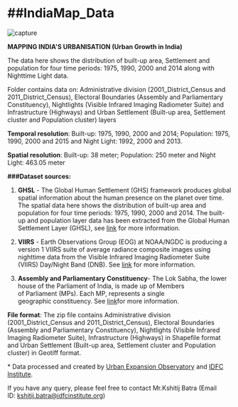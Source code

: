 \#\#IndiaMap_Data
=================

![capture](<https://user-images.githubusercontent.com/25239463/32883092-6fd1bb36-cadc-11e7-837e-ac44d6917719.JPG>)

**MAPPING INDIA'S URBANISATION (Urban Growth in India)**

The data here shows the distribution of built-up area, Settlement and population
for four time periods: 1975, 1990, 2000 and 2014 along with Nighttime Light
data.

Folder contains data on: Administrative division (2001_District_Census and
2011_District_Census), Electoral Boundaries (Assembly and Parliamentary
Constituency), Nightlights (Visible Infrared Imaging Radiometer Suite) and
Infrastructure (Highways) and Urban Settlement (Built-up area, Settlement
cluster and Population cluster) layers

**Temporal resolution**: Built-up: 1975, 1990, 2000 and 2014; Population: 1975,
1990, 2000 and 2015 and Night Light: 1992, 2000 and 2013.

**Spatial resolution**: Built-up: 38 meter; Population: 250 meter and Night
Light: 463.05 meter

**\#\#\#Dataset sources:**

1.  **GHSL** - The Global Human Settlement (GHS) framework produces global
    spatial information about the human presence on the planet over time. The
    spatial data here shows the distribution of built-up area and population for
    four time periods: 1975, 1990, 2000 and 2014. The built-up and population
    layer data has been extracted from the Global Human Settlement Layer (GHSL),
    see [link](http://ghsl.jrc.ec.europa.eu/) for more information.

2.  **VIIRS** - Earth Observations Group (EOG) at NOAA/NGDC is producing a
    version 1 VIIRS suite of average radiance composite images using nighttime
    data from the Visible Infrared Imaging Radiometer Suite (VIIRS) Day/Night
    Band (DNB).
    See [link](https://ngdc.noaa.gov/eog/viirs/download_dnb_composites.html) for
    more information.

3.  **Assembly and Parliamentary Constituency**- The Lok Sabha, the lower house
    of the Parliament of India, is made up of Members of Parliament (MPs). Each
    MP, represents a single geographic constituency. See [link](
    https://pub.uni-bielefeld.de/data/2674065)for more information.

**File format**: The zip file contains Administrative division
(2001_District_Census and 2011_District_Census), Electoral Boundaries (Assembly
and Parliamentary Constituency), Nightlights (Visible Infrared Imaging
Radiometer Suite), Infrastructure (Highways) in Shapefile format and Urban
Settlement (Built-up area, Settlement cluster and Population cluster) in Geotiff
format.

\* Data processed and created by [Urban Expansion
Observatory](http://uxo.mes.ac.in/) and [IDFC
Institute](http://www.idfcinstitute.org/).

If you have any query, please feel free to contact Mr.Kshitij Batra (Email
ID: <kshitij.batra@idfcinstitute.org>)
